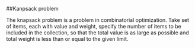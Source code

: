 ##Kanpsack problem

The knapsack problem is a problem in combinatorial optimization.
Take set of items, each with value and weight, 
specify the number of items to be included in the 
collection, so that the total value is as large as possible 
and total weight is less than or equal to the given limit.